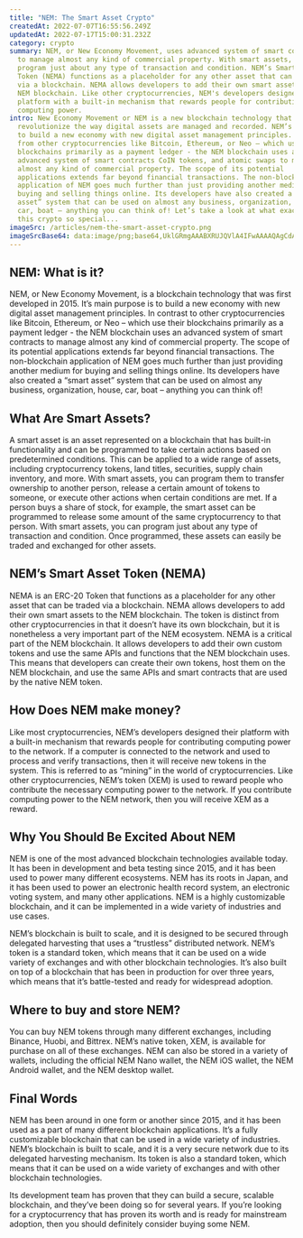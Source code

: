 ```yaml
---
title: "NEM: The Smart Asset Crypto"
createdAt: 2022-07-07T16:55:56.249Z
updatedAt: 2022-07-17T15:00:31.232Z
category: crypto
summary: NEM, or New Economy Movement, uses advanced system of smart contracts
  to manage almost any kind of commercial property. With smart assets, you can
  program just about any type of transaction and condition. NEM’s Smart Asset
  Token (NEMA) functions as a placeholder for any other asset that can be traded
  via a blockchain. NEMA allows developers to add their own smart assets to the
  NEM blockchain. Like other cryptocurrencies, NEM's developers designed their
  platform with a built-in mechanism that rewards people for contributing
  computing power.
intro: New Economy Movement or NEM is a new blockchain technology that aims to
  revolutionize the way digital assets are managed and recorded. NEM’s goal is
  to build a new economy with new digital asset management principles. Different
  from other cryptocurrencies like Bitcoin, Ethereum, or Neo – which use their
  blockchains primarily as a payment ledger - the NEM blockchain uses an
  advanced system of smart contracts CoIN tokens, and atomic swaps to manage
  almost any kind of commercial property. The scope of its potential
  applications extends far beyond financial transactions. The non-blockchain
  application of NEM goes much further than just providing another medium for
  buying and selling things online. Its developers have also created a “smart
  asset” system that can be used on almost any business, organization, house,
  car, boat – anything you can think of! Let’s take a look at what exactly makes
  this crypto so special...
imageSrc: /articles/nem-the-smart-asset-crypto.png
imageSrcBase64: data:image/png;base64,UklGRmgAAABXRUJQVlA4IFwAAAAQAgCdASoKAAoAAUAmJQBOgCIj5dN2juoAAP7+rRz6f1sYbCWvNErtBGkmgHb04gzLkE5jmoGaXxUN79OGQ58FSh6AoqhUeDKeenFawg7eHfmAHjvcIiSx2wAAAA==
---
```


## NEM: What is it?

NEM, or New Economy Movement, is a blockchain technology that was first developed in 2015. It’s main purpose is to build a new economy with new digital asset management principles. In contrast to other cryptocurrencies like Bitcoin, Ethereum, or Neo – which use their blockchains primarily as a payment ledger - the NEM blockchain uses an advanced system of smart contracts to manage almost any kind of commercial property. The scope of its potential applications extends far beyond financial transactions. The non-blockchain application of NEM goes much further than just providing another medium for buying and selling things online. Its developers have also created a “smart asset” system that can be used on almost any business, organization, house, car, boat – anything you can think of!

## What Are Smart Assets?

A smart asset is an asset represented on a blockchain that has built-in functionality and can be programmed to take certain actions based on predetermined conditions. This can be applied to a wide range of assets, including cryptocurrency tokens, land titles, securities, supply chain inventory, and more. With smart assets, you can program them to transfer ownership to another person, release a certain amount of tokens to someone, or execute other actions when certain conditions are met. If a person buys a share of stock, for example, the smart asset can be programmed to release some amount of the same cryptocurrency to that person. With smart assets, you can program just about any type of transaction and condition. Once programmed, these assets can easily be traded and exchanged for other assets.

## NEM’s Smart Asset Token (NEMA)

NEMA is an ERC-20 Token that functions as a placeholder for any other asset that can be traded via a blockchain. NEMA allows developers to add their own smart assets to the NEM blockchain. The token is distinct from other cryptocurrencies in that it doesn’t have its own blockchain, but it is nonetheless a very important part of the NEM ecosystem. NEMA is a critical part of the NEM blockchain. It allows developers to add their own custom tokens and use the same APIs and functions that the NEM blockchain uses. This means that developers can create their own tokens, host them on the NEM blockchain, and use the same APIs and smart contracts that are used by the native NEM token.

## How Does NEM make money?

Like most cryptocurrencies, NEM’s developers designed their platform with a built-in mechanism that rewards people for contributing computing power to the network. If a computer is connected to the network and used to process and verify transactions, then it will receive new tokens in the system. This is referred to as “mining” in the world of cryptocurrencies. Like other cryptocurrencies, NEM’s token (XEM) is used to reward people who contribute the necessary computing power to the network. If you contribute computing power to the NEM network, then you will receive XEM as a reward. 

## Why You Should Be Excited About NEM

NEM is one of the most advanced blockchain technologies available today. It has been in development and beta testing since 2015, and it has been used to power many different ecosystems. NEM has its roots in Japan, and it has been used to power an electronic health record system, an electronic voting system, and many other applications. NEM is a highly customizable blockchain, and it can be implemented in a wide variety of industries and use cases.

NEM’s blockchain is built to scale, and it is designed to be secured through delegated harvesting that uses a “trustless” distributed network. NEM’s token is a standard token, which means that it can be used on a wide variety of exchanges and with other blockchain technologies. It’s also built on top of a blockchain that has been in production for over three years, which means that it’s battle-tested and ready for widespread adoption.

## Where to buy and store NEM?

You can buy NEM tokens through many different exchanges, including Binance, Huobi, and Bittrex. NEM’s native token, XEM, is available for purchase on all of these exchanges. NEM can also be stored in a variety of wallets, including the official NEM Nano wallet, the NEM iOS wallet, the NEM Android wallet, and the NEM desktop wallet.

## Final Words

NEM has been around in one form or another since 2015, and it has been used as a part of many different blockchain applications. It’s a fully customizable blockchain that can be used in a wide variety of industries. NEM’s blockchain is built to scale, and it is a very secure network due to its delegated harvesting mechanism. Its token is also a standard token, which means that it can be used on a wide variety of exchanges and with other blockchain technologies.

Its development team has proven that they can build a secure, scalable blockchain, and they’ve been doing so for several years. If you’re looking for a cryptocurrency that has proven its worth and is ready for mainstream adoption, then you should definitely consider buying some NEM.
